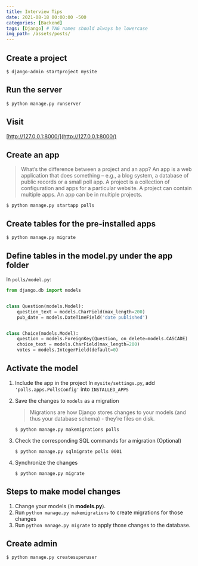 ```yaml
---
title: Interview Tips
date: 2021-08-18 00:00:00 -500
categories: [Backend]
tags: [Django] # TAG names should always be lowercase
img_path: /assets/posts/
---
```


## Create a project

`$ django-admin startproject mysite`

## Run the server

`$ python manage.py runserver`

## Visit

[http://127.0.0.1:8000/](http://127.0.0.1:8000/)

## Create an app

> What’s the difference between a project and an app? An app is a web application that does something – e.g., a blog system, a database of public records or a small poll app. A project is a collection of configuration and apps for a particular website. A project can contain multiple apps. An app can be in multiple projects.

`$ python manage.py startapp polls`

## Create tables for the pre-installed apps

`$ python manage.py migrate`

## Define tables in the model.py under the app folder

In `polls/model.py`:

```py
from django.db import models


class Question(models.Model):
    question_text = models.CharField(max_length=200)
    pub_date = models.DateTimeField('date published')


class Choice(models.Model):
    question = models.ForeignKey(Question, on_delete=models.CASCADE)
    choice_text = models.CharField(max_length=200)
    votes = models.IntegerField(default=0)
```

## Activate the model

1. Include the app in the project
   In `mysite/settings.py`, add `'polls.apps.PollsConfig'` into `INSTALLED_APPS`

2. Save the changes to `models` as a migration

   > Migrations are how Django stores changes to your models (and thus your database schema) - they’re files on disk.

   `$ python manage.py makemigrations polls `

3. Check the corresponding SQL commands for a migration (Optional)

   `$ python manage.py sqlmigrate polls 0001`

4. Synchronize the changes

   `$ python manage.py migrate`

## Steps to make model changes

1. Change your models (in **models.py**).
2. Run `python manage.py makemigrations` to create migrations for those changes
3. Run `python manage.py migrate` to apply those changes to the database.

## Create admin

`$ python manage.py createsuperuser`
